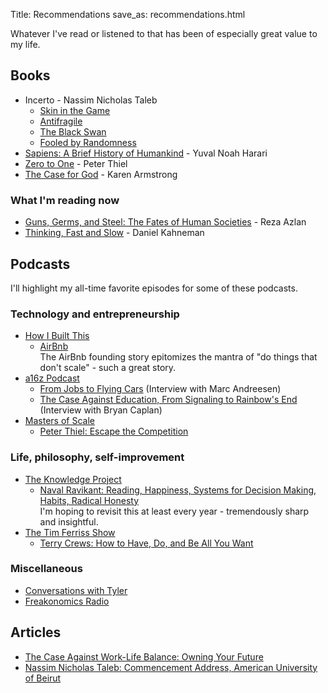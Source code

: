 Title: Recommendations
save_as: recommendations.html

Whatever I've read or listened to that has been of especially great value to my life.

## Books
* Incerto - Nassim Nicholas Taleb  
	* [Skin in the Game](https://www.amazon.com/Skin-Game-Hidden-Asymmetries-Daily/dp/042528462X/)  
  	* [Antifragile](https://www.amazon.com/Antifragile-Things-That-Disorder-Incerto/dp/0812979680/)  
  	* [The Black Swan](https://www.amazon.com/Black-Swan-Improbable-Robustness-Fragility/dp/081297381X)  
   	* [Fooled by Randomness](https://www.amazon.com/Fooled-Randomness-Hidden-Markets-Incerto/dp/0812975219)  
* [Sapiens: A Brief History of Humankind](http://www.amazon.com/Sapiens-History-Humankind-Yuval-Harari/dp/0062316095) - Yuval Noah Harari  
* [Zero to One](https://www.amazon.com/Zero-One-Notes-Startups-Future/dp/0804139296/) - Peter Thiel  
* [The Case for God](https://www.amazon.com/Case-God-Karen-Armstrong/dp/0307389804/) - Karen Armstrong  

### What I'm reading now
* [Guns, Germs, and Steel: The Fates of Human Societies](https://www.amazon.com/Guns-Germs-Steel-Fates-Societies/dp/0393354326/) - Reza Azlan
* [Thinking, Fast and Slow](https://www.amazon.com/Thinking-Fast-Slow-Daniel-Kahneman/dp/0374533555/) - Daniel Kahneman

## Podcasts
I'll highlight my all-time favorite episodes for some of these podcasts.

### Technology and entrepreneurship
* [How I Built This](http://www.npr.org/podcasts/510313/how-i-built-this)
	- [AirBnb](https://one.npr.org/?sharedMediaId=497820565:497945288) </br>
	The AirBnb founding story epitomizes the mantra of "do things that don't scale" - such a great story.
* [a16z Podcast](https://a16z.com/podcasts/)
	- [From Jobs to Flying Cars](https://soundcloud.com/a16z/andreessen-primack-dc-tech-policy-summit-2017) (Interview with Marc Andreesen)
	- [The Case Against Education, From Signaling to Rainbow's End](https://a16z.com/2018/05/08/case-against-education-bryan-caplan/) (Interview with Bryan Caplan)
* [Masters of Scale](https://mastersofscale.com/)
	- [Peter Thiel: Escape the Competition](https://mastersofscale.com/peter-thiel-escape-the-competition/)</br>


### Life, philosophy, self-improvement
* [The Knowledge Project](https://www.fs.blog/the-knowledge-project/)
	- [Naval Ravikant: Reading, Happiness, Systems for Decision Making, Habits, Radical Honesty](https://www.fs.blog/2017/02/naval-ravikant-reading-decision-making/)</br>
	I'm hoping to revisit this at least every year - tremendously sharp and insightful.
* [The Tim Ferriss Show](https://tim.blog/podcast/)
	- [Terry Crews: How to Have, Do, and Be All You Want](https://tim.blog/2017/12/20/terry-crews-how-to-have-do-and-be-all-you-want/)

### Miscellaneous
* [Conversations with Tyler](https://www.conversationswithtyler.com/)
* [Freakonomics Radio](http://freakonomics.com/archive/)</br>

## Articles
* [The Case Against Work-Life Balance: Owning Your Future](http://shyamsankar.com/the-case-against-work-life-balance-owning-your-future)
* [Nassim Nicholas Taleb: Commencement Address, American University of Beirut](https://medium.com/@nntaleb/commencement-address-american-university-in-beirut-2016-a5c6d57984b)



<!--
## Music
[Althea](http://www.youtube.com/watch?v=N7lMxNfb7rw) - Grateful Dead</br>
[Love & Hate](http://www.youtube.com/watch?v=aMZ4QL0orw0) - Michael Kiwanuka</br>
[Confessions](https://www.youtube.com/watch?v=237Nq3O4XXE) - BADBADNOTGOOD feat. Leland Whitty</br>
-->

<!--
### All-time favorite performances
<iframe width="560" height="315" src="https://www.youtube.com/embed/h5r9WLvgcb0" frameborder="0" allowfullscreen></iframe></br></br>
Anyone who knows me knows that I'm a huge John Mayer fan, and I think this performance (do watch the entire concert - Rock in Rio, 2013 - if possible) is him at his best: striking that perfect balance between technical proficiency and raw emotion. Pardon the all-too-audible crowd and on-screen lyrics, but the ending solo is worth the wait - so incredibly soulful.
-->



